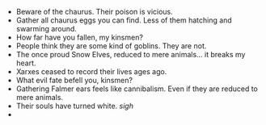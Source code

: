 - Beware of the chaurus. Their poison is vicious.
- Gather all chaurus eggs you can find. Less of them hatching and swarming around.
- How far have you fallen, my kinsmen?
- People think they are some kind of goblins. They are not.
- The once proud Snow Elves, reduced to mere animals... it breaks my heart.
- Xarxes ceased to record their lives ages ago.
- What evil fate befell you, kinsmen?
- Gathering Falmer ears feels like cannibalism. Even if they are reduced to mere animals.
- Their souls have turned white. *sigh*
- 
